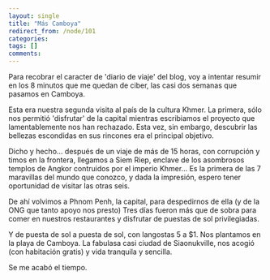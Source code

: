 ```yaml
---
layout: single
title: "Más Camboya"
redirect_from: /node/101
categories:
tags: []
comments: 
---
```

Para recobrar el caracter de 'diario de viaje' del blog, voy a intentar resumir en los 8 minutos que me quedan de ciber, las casi dos semanas que pasamos en Camboya.  

Esta era nuestra segunda visita al país de la cultura Khmer. La primera, sólo nos permitió 'disfrutar' de la capital mientras escribiamos el proyecto que lamentablemente nos han rechazado. Esta vez, sin embargo, descubrir las bellezas escondidas en sus rincones era el principal objetivo.  

Dicho y hecho... después de un viaje de más de 15 horas, con corrupción y timos en la frontera, llegamos a Siem Riep, enclave de los asombrosos templos de Angkor contruidos por el imperio Khmer... Es la primera de las 7 maravillas del mundo que conozco, y dada la impresión, espero tener oportunidad de visitar las otras seis.  

De ahí volvimos a Phnom Penh, la capital, para despedirnos de ella (y de la ONG que tanto apoyo nos presto) Tres días fueron más que de sobra para comer en nuestros restaurantes y disfrutar de puestas de sol privilegiadas.  

Y de puesta de sol a puesta de sol, con langostas 5 a $1\. Nos plantamos en la playa de Camboya. La fabulasa casi ciudad de Siaonukville, nos acogió (con habitación gratis) y vida tranquila y sencilla.  

Se me acabó el tiempo.
